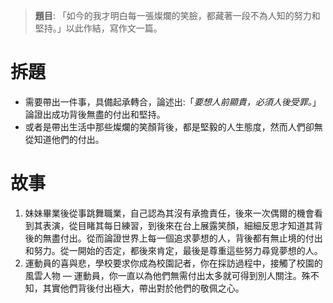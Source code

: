 > **題目**:
> 「如今的我才明白每一張燦爛的笑臉，都藏著一段不為人知的努力和堅持。」以此作結，寫作文一篇。

# 拆題
- 需要帶出一件事，具備起承轉合，論述出:「*要想人前顯貴，必須人後受罪。*」論證出成功背後無盡的付出和堅持。
- 或者是帶出生活中那些燦爛的笑顏背後，都是堅毅的人生態度，然而人們卻無從知道他們的付出。

# 故事
1. 妹妹畢業後從事跳舞職業，自己認為其沒有承擔責任，後來一次偶爾的機會看到其表演，從目睹其每日練習，到後來在台上展露笑顏，細細反思才知道其背後的無盡付出。從而論證世界上每一個追求夢想的人，背後都有無止境的付出和努力。從一開始的否定，都後來肯定，最後是尊重這些努力尋覓夢想的人。
2. 運動員的喜與悲，學校要求你成為校園記者，你在採訪過程中，接觸了校園的風雲人物 — 運動員，你一直以為他們無需付出太多就可得到別人關注。殊不知，其實他們背後付出極大，帶出對於他們的敬佩之心。
